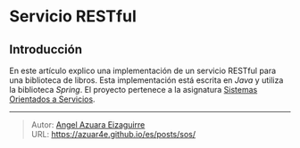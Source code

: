 # Servicio RESTful


## Introducción

En este artículo explico una implementación de un servicio RESTful para una biblioteca de libros. Esta implementación está escrita en *Java* y utiliza la biblioteca *Spring*. El proyecto pertenece a la asignatura [Sistemas Orientados a Servicios](https://dlsiis.fi.upm.es/sistemasorientadosservicios/index.html).


---

> Autor: [Angel Azuara Eizaguirre](https://www.linkedin.com/in/angel-azuara/)  
> URL: https://azuar4e.github.io/es/posts/sos/  

